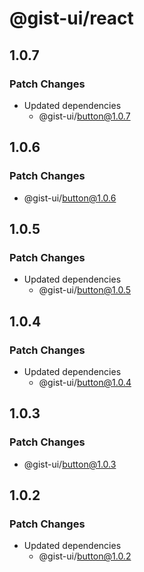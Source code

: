 # @gist-ui/react

## 1.0.7

### Patch Changes

- Updated dependencies
  - @gist-ui/button@1.0.7

## 1.0.6

### Patch Changes

- @gist-ui/button@1.0.6

## 1.0.5

### Patch Changes

- Updated dependencies
  - @gist-ui/button@1.0.5

## 1.0.4

### Patch Changes

- Updated dependencies
  - @gist-ui/button@1.0.4

## 1.0.3

### Patch Changes

- @gist-ui/button@1.0.3

## 1.0.2

### Patch Changes

- Updated dependencies
  - @gist-ui/button@1.0.2
